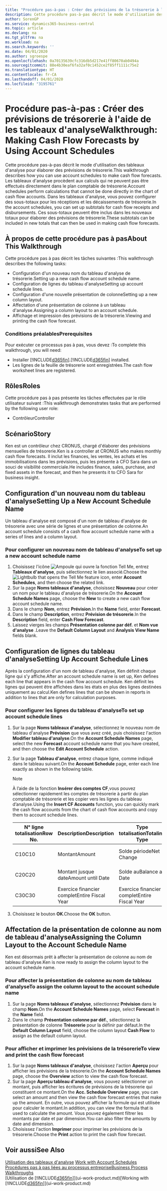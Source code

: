 ```yaml
---
title: "Procédure pas-à-pas : Créer des prévisions de la trésorerie à l'aide des tableaux d'analyse | Microsoft Docs"
description: Cette procédure pas-à-pas décrit le mode d'utilisation des tableaux d'analyse pour élaborer des prévisions de trésorerie. Les tableaux d'analyse procèdent aux calculs qui ne peuvent pas être effectués directement dans le plan comptable de trésorerie. Dans les tableaux d'analyse, vous pouvez configurer des sous-totaux pour les réceptions et les décaissements de trésorerie. Ces sous-totaux peuvent être inclus dans les nouveaux totaux pour élaborer des prévisions de trésorerie.
author: SorenGP
ms.service: dynamics365-business-central
ms.topic: article
ms.devlang: na
ms.tgt_pltfrm: na
ms.workload: na
ms.search.keywords: ''
ms.date: 04/01/2020
ms.author: sgroespe
ms.openlocfilehash: 0a70135639cfc316db5d217e41ff80670ab0494a
ms.sourcegitcommit: 88e4b30eaf6fa32af0c1452ce2f85ff1111c75e2
ms.translationtype: HT
ms.contentlocale: fr-CA
ms.lasthandoff: 04/01/2020
ms.locfileid: "3195761"
---
```

# <a name="walkthrough-making-cash-flow-forecasts-by-using-account-schedules"></a><span data-ttu-id="bbe29-106">Procédure pas-à-pas : Créer des prévisions de trésorerie à l'aide de les tableaux d'analyse</span><span class="sxs-lookup"><span data-stu-id="bbe29-106">Walkthrough: Making Cash Flow Forecasts by Using Account Schedules</span></span>
<span data-ttu-id="bbe29-107">Cette procédure pas-à-pas décrit le mode d'utilisation des tableaux d'analyse pour élaborer des prévisions de trésorerie.</span><span class="sxs-lookup"><span data-stu-id="bbe29-107">This walkthrough describes how you can use account schedules to make cash flow forecasts.</span></span> <span data-ttu-id="bbe29-108">Les tableaux d'analyse procèdent aux calculs qui ne peuvent pas être effectués directement dans le plan comptable de trésorerie.</span><span class="sxs-lookup"><span data-stu-id="bbe29-108">Account schedules perform calculations that cannot be done directly in the chart of cash flow accounts.</span></span> <span data-ttu-id="bbe29-109">Dans les tableaux d'analyse, vous pouvez configurer des sous-totaux pour les réceptions et les décaissements de trésorerie.</span><span class="sxs-lookup"><span data-stu-id="bbe29-109">In the account schedules, you can set up subtotals for cash flow receipts and disbursements.</span></span> <span data-ttu-id="bbe29-110">Ces sous-totaux peuvent être inclus dans les nouveaux totaux pour élaborer des prévisions de trésorerie.</span><span class="sxs-lookup"><span data-stu-id="bbe29-110">These subtotals can be included in new totals that can then be used in making cash flow forecasts.</span></span>  

## <a name="about-this-walkthrough"></a><span data-ttu-id="bbe29-111">À propos de cette procédure pas à pas</span><span class="sxs-lookup"><span data-stu-id="bbe29-111">About This Walkthrough</span></span>  
<span data-ttu-id="bbe29-112">Cette procédure pas à pas décrit les tâches suivantes :</span><span class="sxs-lookup"><span data-stu-id="bbe29-112">This walkthrough describes the following tasks:</span></span>  

- <span data-ttu-id="bbe29-113">Configuration d'un nouveau nom du tableau d'analyse de trésorerie.</span><span class="sxs-lookup"><span data-stu-id="bbe29-113">Setting up a new cash flow account schedule name.</span></span>  
- <span data-ttu-id="bbe29-114">Configuration de lignes du tableau d'analyse</span><span class="sxs-lookup"><span data-stu-id="bbe29-114">Setting up account schedule lines.</span></span>  
- <span data-ttu-id="bbe29-115">Configuration d'une nouvelle présentation de colonne</span><span class="sxs-lookup"><span data-stu-id="bbe29-115">Setting up a new column layout.</span></span>  
- <span data-ttu-id="bbe29-116">Affectation d'une présentation de colonne à un tableau d'analyse.</span><span class="sxs-lookup"><span data-stu-id="bbe29-116">Assigning a column layout to an account schedule.</span></span>  
- <span data-ttu-id="bbe29-117">Affichage et impression des prévisions de la trésorerie.</span><span class="sxs-lookup"><span data-stu-id="bbe29-117">Viewing and printing the cash flow forecast.</span></span>  

### <a name="prerequisites"></a><span data-ttu-id="bbe29-118">Conditions préalables</span><span class="sxs-lookup"><span data-stu-id="bbe29-118">Prerequisites</span></span>  
<span data-ttu-id="bbe29-119">Pour exécuter ce processus pas à pas, vous devez :</span><span class="sxs-lookup"><span data-stu-id="bbe29-119">To complete this walkthrough, you will need:</span></span>  

- <span data-ttu-id="bbe29-120">Installer [!INCLUDE[d365fin](includes/d365fin_md.md)].</span><span class="sxs-lookup"><span data-stu-id="bbe29-120">[!INCLUDE[d365fin](includes/d365fin_md.md)] installed.</span></span>  
- <span data-ttu-id="bbe29-121">Les lignes de la feuille de trésorerie sont enregistrées.</span><span class="sxs-lookup"><span data-stu-id="bbe29-121">The cash flow worksheet lines are registered.</span></span>  

## <a name="roles"></a><span data-ttu-id="bbe29-122">Rôles</span><span class="sxs-lookup"><span data-stu-id="bbe29-122">Roles</span></span>  
<span data-ttu-id="bbe29-123">Cette procédure pas à pas présente les tâches effectuées par le rôle utilisateur suivant :</span><span class="sxs-lookup"><span data-stu-id="bbe29-123">This walkthrough demonstrates tasks that are performed by the following user role:</span></span>  

- <span data-ttu-id="bbe29-124">Contrôleur</span><span class="sxs-lookup"><span data-stu-id="bbe29-124">Controller</span></span>  

## <a name="story"></a><span data-ttu-id="bbe29-125">Scénario</span><span class="sxs-lookup"><span data-stu-id="bbe29-125">Story</span></span>  
<span data-ttu-id="bbe29-126">Ken est un contrôleur chez CRONUS, chargé d'élaborer des prévisions mensuelles de trésorerie.</span><span class="sxs-lookup"><span data-stu-id="bbe29-126">Ken is a controller at CRONUS who makes monthly cash flow forecasts.</span></span> <span data-ttu-id="bbe29-127">Il inclut les finances, les ventes, les achats et les immobilisations dans les prévisions, puis les présente à CFO Sara dans un souci de visibilité commerciale.</span><span class="sxs-lookup"><span data-stu-id="bbe29-127">He includes finance, sales, purchase, and fixed assets in the forecast, and then he presents it to CFO Sara for business insight.</span></span>  

## <a name="setting-up-a-new-account-schedule-name"></a><span data-ttu-id="bbe29-128">Configuration d'un nouveau nom du tableau d'analyse</span><span class="sxs-lookup"><span data-stu-id="bbe29-128">Setting Up a New Account Schedule Name</span></span>  
<span data-ttu-id="bbe29-129">Un tableau d'analyse est composé d'un nom de tableau d'analyse de trésorerie avec une série de lignes et une présentation de colonne.</span><span class="sxs-lookup"><span data-stu-id="bbe29-129">An account schedule consists of a cash flow account schedule name with a series of lines and a column layout.</span></span>  

### <a name="to-set-up-a-new-account-schedule-name"></a><span data-ttu-id="bbe29-130">Pour configurer un nouveau nom de tableau d'analyse</span><span class="sxs-lookup"><span data-stu-id="bbe29-130">To set up a new account schedule name</span></span>  

1.  <span data-ttu-id="bbe29-131">Choisissez l'icône ![Ampoule qui ouvre la fonction Tell Me](media/ui-search/search_small.png "Dites-moi ce que vous voulez faire"), entrez **Tableaux d'analyse**, puis sélectionnez le lien associé.</span><span class="sxs-lookup"><span data-stu-id="bbe29-131">Choose the ![Lightbulb that opens the Tell Me feature](media/ui-search/search_small.png "Tell me what you want to do") icon, enter **Account Schedules**, and then choose the related link.</span></span>  
2.  <span data-ttu-id="bbe29-132">Sur la page **Noms tableaux d'analyse**, choisissez **Nouveau** pour créer un nom pour le tableau d'analyse de trésorerie.</span><span class="sxs-lookup"><span data-stu-id="bbe29-132">On the **Account Schedule Names** page, choose the **New** to create a new cash flow account schedule name.</span></span>  
3.  <span data-ttu-id="bbe29-133">Dans le champ **Nom**, entrez **Prévision**.</span><span class="sxs-lookup"><span data-stu-id="bbe29-133">In the **Name** field, enter **Forecast**.</span></span>  
4.  <span data-ttu-id="bbe29-134">Dans le champ **Description**, entrez **Prévision de trésorerie**.</span><span class="sxs-lookup"><span data-stu-id="bbe29-134">In the **Description** field, enter **Cash Flow Forecast**.</span></span>  
5.  <span data-ttu-id="bbe29-135">Laissez vierges les champs **Présentation colonne par déf.** et **Nom vue d'analyse** .</span><span class="sxs-lookup"><span data-stu-id="bbe29-135">Leave the **Default Column Layout** and **Analysis View Name** fields blank.</span></span>  

## <a name="setting-up-account-schedule-lines"></a><span data-ttu-id="bbe29-136">Configuration de lignes du tableau d'analyse</span><span class="sxs-lookup"><span data-stu-id="bbe29-136">Setting Up Account Schedule Lines</span></span>  
<span data-ttu-id="bbe29-137">Après la configuration d'un nom de tableau d'analyse, Ken définit chaque ligne qui s'y affiche.</span><span class="sxs-lookup"><span data-stu-id="bbe29-137">After an account schedule name is set up, Ken defines each line that appears in the cash flow account schedule.</span></span> <span data-ttu-id="bbe29-138">Ken définit les lignes qui peuvent être affichées dans les états en plus des lignes destinées uniquement au calcul.</span><span class="sxs-lookup"><span data-stu-id="bbe29-138">Ken defines lines that can be shown in reports in addition to lines that are only for calculation purposes.</span></span>  

### <a name="to-set-up-account-schedule-lines"></a><span data-ttu-id="bbe29-139">Pour configurer les lignes du tableau d'analyse</span><span class="sxs-lookup"><span data-stu-id="bbe29-139">To set up account schedule lines</span></span>  

1.  <span data-ttu-id="bbe29-140">Sur la page **Noms tableaux d'analyse**, sélectionnez le nouveau nom de tableau d'analyse **Prévision** que vous avez créé, puis choisissez l'action **Modifier tableau d'analyse**.</span><span class="sxs-lookup"><span data-stu-id="bbe29-140">On the **Account Schedule Names** page, select the new **Forecast** account schedule name that you have created, and then choose the **Edit Account Schedule** action.</span></span>  
2.  <span data-ttu-id="bbe29-141">Sur la page **Tableau d'analyse**, entrez chaque ligne, comme indiqué dans le tableau suivant.</span><span class="sxs-lookup"><span data-stu-id="bbe29-141">On the **Account Schedule** page, enter each line exactly as shown in the following table.</span></span>  

    > [!NOTE]  
    >  <span data-ttu-id="bbe29-142">À l’aide de la fonction **Insérer des comptes CF**,vous pouvez sélectionner rapidement les comptes de trésorerie à partir du plan comptable de trésorerie et les copier vers les lignes du tableau d’analyse.</span><span class="sxs-lookup"><span data-stu-id="bbe29-142">Using the **Insert CF Accounts** function, you can quickly mark the cash flow accounts from the chart of cash flow accounts and copy them to account schedule lines.</span></span>  

    |<span data-ttu-id="bbe29-143">N° ligne totalisation</span><span class="sxs-lookup"><span data-stu-id="bbe29-143">Row No.</span></span>|<span data-ttu-id="bbe29-144">Description</span><span class="sxs-lookup"><span data-stu-id="bbe29-144">Description</span></span>|<span data-ttu-id="bbe29-145">Type totalisation</span><span class="sxs-lookup"><span data-stu-id="bbe29-145">Totaling Type</span></span>|<span data-ttu-id="bbe29-146">Totalisation</span><span class="sxs-lookup"><span data-stu-id="bbe29-146">Totaling</span></span>|<span data-ttu-id="bbe29-147">Type ligne</span><span class="sxs-lookup"><span data-stu-id="bbe29-147">Row Type</span></span>|<span data-ttu-id="bbe29-148">Type montant</span><span class="sxs-lookup"><span data-stu-id="bbe29-148">Amount Type</span></span>|<span data-ttu-id="bbe29-149">Afficher</span><span class="sxs-lookup"><span data-stu-id="bbe29-149">Show</span></span>|  
    |-------|-----------|-------------|--------|--------|-----------|----|
    |<span data-ttu-id="bbe29-150">C10</span><span class="sxs-lookup"><span data-stu-id="bbe29-150">C10</span></span>|<span data-ttu-id="bbe29-151">Montant</span><span class="sxs-lookup"><span data-stu-id="bbe29-151">Amount</span></span>|<span data-ttu-id="bbe29-152">Solde période</span><span class="sxs-lookup"><span data-stu-id="bbe29-152">Net Change</span></span>|<span data-ttu-id="bbe29-153">Écritures</span><span class="sxs-lookup"><span data-stu-id="bbe29-153">Entries</span></span>|<span data-ttu-id="bbe29-154">Montant net</span><span class="sxs-lookup"><span data-stu-id="bbe29-154">Net Amount</span></span>|<span data-ttu-id="bbe29-155">Toujours</span><span class="sxs-lookup"><span data-stu-id="bbe29-155">Always</span></span>|  
    |<span data-ttu-id="bbe29-156">C20</span><span class="sxs-lookup"><span data-stu-id="bbe29-156">C20</span></span>|<span data-ttu-id="bbe29-157">Montant jusque date</span><span class="sxs-lookup"><span data-stu-id="bbe29-157">Amount until Date</span></span>|<span data-ttu-id="bbe29-158">Solde au</span><span class="sxs-lookup"><span data-stu-id="bbe29-158">Balance at Date</span></span>|<span data-ttu-id="bbe29-159">Écritures</span><span class="sxs-lookup"><span data-stu-id="bbe29-159">Entries</span></span>|<span data-ttu-id="bbe29-160">Montant net</span><span class="sxs-lookup"><span data-stu-id="bbe29-160">Net Amount</span></span>|<span data-ttu-id="bbe29-161">Toujours</span><span class="sxs-lookup"><span data-stu-id="bbe29-161">Always</span></span>|  
    |<span data-ttu-id="bbe29-162">C30</span><span class="sxs-lookup"><span data-stu-id="bbe29-162">C30</span></span>|<span data-ttu-id="bbe29-163">Exercice financier complet</span><span class="sxs-lookup"><span data-stu-id="bbe29-163">Entire Fiscal Year</span></span>|<span data-ttu-id="bbe29-164">Exercice financier complet</span><span class="sxs-lookup"><span data-stu-id="bbe29-164">Entire Fiscal Year</span></span>|<span data-ttu-id="bbe29-165">Écritures</span><span class="sxs-lookup"><span data-stu-id="bbe29-165">Entries</span></span>|<span data-ttu-id="bbe29-166">Montant net</span><span class="sxs-lookup"><span data-stu-id="bbe29-166">Net Amount</span></span>|<span data-ttu-id="bbe29-167">Toujours</span><span class="sxs-lookup"><span data-stu-id="bbe29-167">Always</span></span>|  

4.  <span data-ttu-id="bbe29-168">Choisissez le bouton **OK**.</span><span class="sxs-lookup"><span data-stu-id="bbe29-168">Choose the **OK** button.</span></span>  

## <a name="assigning-the-column-layout-to-the-account-schedule-name"></a><span data-ttu-id="bbe29-169">Affectation de la présentation de colonne au nom de tableau d'analyse</span><span class="sxs-lookup"><span data-stu-id="bbe29-169">Assigning the Column Layout to the Account Schedule Name</span></span>  
<span data-ttu-id="bbe29-170">Ken est désormais prêt à affecter la présentation de colonne au nom de tableau d'analyse.</span><span class="sxs-lookup"><span data-stu-id="bbe29-170">Ken is now ready to assign the column layout to the account schedule name.</span></span>  

### <a name="to-assign-the-column-layout-to-the-account-schedule-name"></a><span data-ttu-id="bbe29-171">Pour affecter la présentation de colonne au nom de tableau d'analyse</span><span class="sxs-lookup"><span data-stu-id="bbe29-171">To assign the column layout to the account schedule name</span></span>  

1.  <span data-ttu-id="bbe29-172">Sur la page **Noms tableaux d'analyse**, sélectionnez **Prévision** dans le champ **Nom**.</span><span class="sxs-lookup"><span data-stu-id="bbe29-172">On the **Account Schedule Names** page, select **Forecast** in the **Name** field.</span></span>  
2.  <span data-ttu-id="bbe29-173">Dans le champ **Présentation colonne par déf.**, sélectionnez la présentation de colonne **Trésorerie** pour la définir par défaut.</span><span class="sxs-lookup"><span data-stu-id="bbe29-173">In the **Default Column Layout** field, choose the column layout **Cash Flow** to assign as the default column layout.</span></span>  

### <a name="to-view-and-print-the-cash-flow-forecast"></a><span data-ttu-id="bbe29-174">Pour afficher et imprimer les prévisions de la trésorerie</span><span class="sxs-lookup"><span data-stu-id="bbe29-174">To view and print the cash flow forecast</span></span>  
1.  <span data-ttu-id="bbe29-175">Sur la page **Noms tableaux d'analyse**, choisissez l'action **Aperçu** pour afficher les prévisions de la trésorerie.</span><span class="sxs-lookup"><span data-stu-id="bbe29-175">On the **Account Schedule Names** page, choose the **Overview** action to view the cash flow forecast.</span></span>  
2.  <span data-ttu-id="bbe29-176">Sur la page **Aperçu tableau d'analyse**, vous pouvez sélectionner un montant, puis afficher les écritures de prévisions de la trésorerie qui constituent ce montant.</span><span class="sxs-lookup"><span data-stu-id="bbe29-176">On the **Acc. Schedule Overview** page, you can select an amount and then view the cash flow forecast entries that make up the amount.</span></span> <span data-ttu-id="bbe29-177">En outre, vous pouvez afficher la formule qui est utilisée pour calculer le montant.</span><span class="sxs-lookup"><span data-stu-id="bbe29-177">In addition, you can view the formula that is used to calculate the amount.</span></span> <span data-ttu-id="bbe29-178">Vous pouvez également filtrer les montants par date et par dimension.</span><span class="sxs-lookup"><span data-stu-id="bbe29-178">You can also filter the amounts by date and dimension.</span></span>  
3.  <span data-ttu-id="bbe29-179">Choisissez l'action **Imprimer** pour imprimer les prévisions de la trésorerie.</span><span class="sxs-lookup"><span data-stu-id="bbe29-179">Choose the **Print** action to print the cash flow forecast.</span></span>  

## <a name="see-also"></a><span data-ttu-id="bbe29-180">Voir aussi</span><span class="sxs-lookup"><span data-stu-id="bbe29-180">See Also</span></span>  
 <span data-ttu-id="bbe29-181">[Utilisation des tableaux d'analyse](bi-how-work-account-schedule.md) </span><span class="sxs-lookup"><span data-stu-id="bbe29-181">[Work with Account Schedules](bi-how-work-account-schedule.md) </span></span>  
 [<span data-ttu-id="bbe29-182">Procédures pas à pas liées au processus entreprise</span><span class="sxs-lookup"><span data-stu-id="bbe29-182">Business Process Walkthroughs</span></span>](walkthrough-business-process-walkthroughs.md)  
 <span data-ttu-id="bbe29-183">[Utilisation de [!INCLUDE[d365fin](includes/d365fin_md.md)]](ui-work-product.md)</span><span class="sxs-lookup"><span data-stu-id="bbe29-183">[Working with [!INCLUDE[d365fin](includes/d365fin_md.md)]](ui-work-product.md)</span></span>
